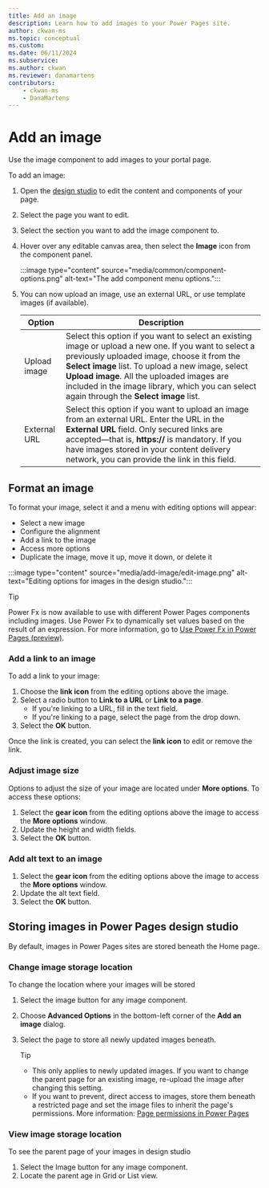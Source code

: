 ```yaml
---
title: Add an image
description: Learn how to add images to your Power Pages site.
author: ckwan-ms
ms.topic: conceptual
ms.custom: 
ms.date: 06/11/2024
ms.subservice:
ms.author: ckwan 
ms.reviewer: danamartens
contributors:
    - ckwan-ms
    - DanaMartens
---
```


# Add an image

Use the image component to add images to your portal page.

To add an image:

1. Open the [design studio](use-design-studio.md) to edit the content and components of your page.

1. Select the page you want to edit.

1. Select the section you want to add the image component to.

1. Hover over any editable canvas area, then select the **Image** icon from the component panel.

    :::image type="content" source="media/common/component-options.png" alt-text="The add component menu options.":::

1. You can now upload an image, use an external URL, or use template images (if available).

    | Option | Description |
    | ----------- | ----------- |
    | Upload image | Select this option if you want to select an existing image or upload a new one. If you want to select a previously uploaded image, choose it from the **Select image** list. To upload a new image, select **Upload image**. All the uploaded images are included in the image library, which you can select again through the **Select image** list. |
    | External URL | Select this option if you want to upload an image from an external URL. Enter the URL in the **External URL** field. Only secured links are accepted—that is, **https://** is mandatory. If you have images stored in your content delivery network, you can provide the link in this field. |

## Format an image

To format your image, select it and a menu with editing options will appear:

- Select a new image
- Configure the alignment
- Add a link to the image
- Access more options
- Duplicate the image, move it up, move it down, or delete it

:::image type="content" source="media/add-image/edit-image.png" alt-text="Editing options for images in the design studio.":::

> [!TIP]
> Power Fx is now available to use with different Power Pages components including images. Use Power Fx to dynamically set values based on the result of an expression. For more information, go to [Use Power Fx in Power Pages (preview)](../configure/power-fx.md).

### Add a link to an image

To add a link to your image:

1. Choose the **link icon** from the editing options above the image.
1. Select a radio button to **Link to a URL** or **Link to a page**.
    - If you're linking to a URL, fill in the text field.
    - If you're linking to a page, select the page from the drop down.
1. Select the **OK** button.

Once the link is created, you can select the **link icon** to edit or remove the link.

### Adjust image size

Options to adjust the size of your image are located under **More options**. To access these options:

1. Select the **gear icon** from the editing options above the image to access the **More options** window.
1. Update the height and width fields.
1. Select the **OK** button.

### Add alt text to an image

1. Select the **gear icon** from the editing options above the image to access the **More options** window.
1. Update the alt text field.
1. Select the **OK** button.

## Storing images in Power Pages design studio

By default, images in Power Pages sites are stored beneath the Home page.

### Change image storage location

To change the location where your images will be stored

1. Select the image button for any image component.
1. Choose **Advanced Options** in the bottom-left corner of the **Add an image** dialog.
1. Select the page to store all newly updated images beneath.

    > [!TIP]
    > - This only applies to newly updated images. If you want to change the parent page for an existing image, re-upload the image after changing this setting.
    > -  If you want to prevent, direct access to images, store them beneath a restricted page and set the image files to inherit the page's permissions. More information: [Page permissions in Power Pages](../security/page-security.md)

### View image storage location

To see the parent page of your images in design studio

1. Select the Image button for any image component.
1. Locate the parent age in Grid or List view.

